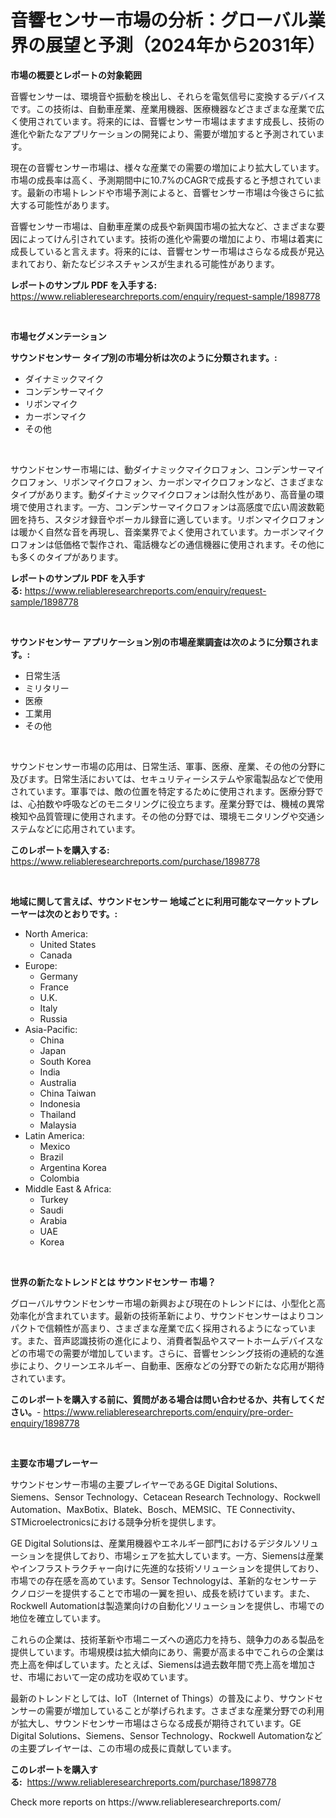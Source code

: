 <p><h1>音響センサー市場の分析：グローバル業界の展望と予測（2024年から2031年）</h1></p><p><strong>市場の概要とレポートの対象範囲</strong></p>
<p><p>音響センサーは、環境音や振動を検出し、それらを電気信号に変換するデバイスです。この技術は、自動車産業、産業用機器、医療機器などさまざまな産業で広く使用されています。将来的には、音響センサー市場はますます成長し、技術の進化や新たなアプリケーションの開発により、需要が増加すると予測されています。</p><p>現在の音響センサー市場は、様々な産業での需要の増加により拡大しています。市場の成長率は高く、予測期間中に10.7%のCAGRで成長すると予想されています。最新の市場トレンドや市場予測によると、音響センサー市場は今後さらに拡大する可能性があります。</p><p>音響センサー市場は、自動車産業の成長や新興国市場の拡大など、さまざまな要因によってけん引されています。技術の進化や需要の増加により、市場は着実に成長していると言えます。将来的には、音響センサー市場はさらなる成長が見込まれており、新たなビジネスチャンスが生まれる可能性があります。</p></p>
<p><strong>レポートのサンプル PDF を入手する:</strong> <a href="https://www.reliableresearchreports.com/enquiry/request-sample/1898778">https://www.reliableresearchreports.com/enquiry/request-sample/1898778</a></p>
<p>&nbsp;</p>
<p><strong>市場セグメンテーション</strong></p>
<p><strong>サウンドセンサー タイプ別の市場分析は次のように分類されます。:</strong></p>
<p><ul><li>ダイナミックマイク</li><li>コンデンサーマイク</li><li>リボンマイク</li><li>カーボンマイク</li><li>その他</li></ul></p>
<p>&nbsp;</p>
<p><p>サウンドセンサー市場には、動ダイナミックマイクロフォン、コンデンサーマイクロフォン、リボンマイクロフォン、カーボンマイクロフォンなど、さまざまなタイプがあります。動ダイナミックマイクロフォンは耐久性があり、高音量の環境で使用されます。一方、コンデンサーマイクロフォンは高感度で広い周波数範囲を持ち、スタジオ録音やボーカル録音に適しています。リボンマイクロフォンは暖かく自然な音を再現し、音楽業界でよく使用されています。カーボンマイクロフォンは低価格で製作され、電話機などの通信機器に使用されます。その他にも多くのタイプがあります。</p></p>
<p><strong>レポートのサンプル PDF を入手する:</strong>&nbsp;<a href="https://www.reliableresearchreports.com/enquiry/request-sample/1898778">https://www.reliableresearchreports.com/enquiry/request-sample/1898778</a></p>
<p>&nbsp;</p>
<p><strong> サウンドセンサー アプリケーション別の市場産業調査は次のように分類されます。:</strong></p>
<p><ul><li>日常生活</li><li>ミリタリー</li><li>医療</li><li>工業用</li><li>その他</li></ul></p>
<p>&nbsp;</p>
<p><p>サウンドセンサー市場の応用は、日常生活、軍事、医療、産業、その他の分野に及びます。日常生活においては、セキュリティーシステムや家電製品などで使用されています。軍事では、敵の位置を特定するために使用されます。医療分野では、心拍数や呼吸などのモニタリングに役立ちます。産業分野では、機械の異常検知や品質管理に使用されます。その他の分野では、環境モニタリングや交通システムなどに応用されています。</p></p>
<p><strong>このレポートを購入する:</strong>&nbsp; <a href="https://www.reliableresearchreports.com/purchase/1898778">https://www.reliableresearchreports.com/purchase/1898778</a></p>
<p>&nbsp;</p>
<p><strong>地域に関して言えば、サウンドセンサー 地域ごとに利用可能なマーケットプレーヤーは次のとおりです。:</strong></p>
<p><ul>
    <li>
        North America:
        <ul>
            <li>United States</li>
            <li>Canada</li>
        </ul>
    </li>
    <li>
        Europe:
        <ul>
            <li>Germany</li>
            <li>France</li>
            <li>U.K.</li>
            <li>Italy</li>
            <li>Russia</li>
        </ul>
    </li>
    <li>
        Asia-Pacific:
        <ul>
            <li>China</li>
            <li>Japan</li>
            <li>South Korea</li>
            <li>India</li>
            <li>Australia</li>
            <li>China Taiwan</li>
            <li>Indonesia</li>
            <li>Thailand</li>
            <li>Malaysia</li>
        </ul>
    </li>
    <li>
        Latin America:
        <ul>
            <li>Mexico</li>
            <li>Brazil</li>
            <li>Argentina Korea</li>
            <li>Colombia</li>
        </ul>
    </li>
    <li>
        Middle East & Africa:
        <ul>
            <li>Turkey</li>
            <li>Saudi</li>
            <li>Arabia</li>
            <li>UAE</li>
            <li>Korea</li>
        </ul>
    </li>
    </ul></p>
<p>&nbsp;</p>
<p><strong>世界の新たなトレンドとは サウンドセンサー 市場？</strong></p>
<p><p>グローバルサウンドセンサー市場の新興および現在のトレンドには、小型化と高効率化が含まれています。最新の技術革新により、サウンドセンサーはよりコンパクトで信頼性が高まり、さまざまな産業で広く採用されるようになっています。また、音声認識技術の進化により、消費者製品やスマートホームデバイスなどの市場での需要が増加しています。さらに、音響センシング技術の連続的な進歩により、クリーンエネルギー、自動車、医療などの分野での新たな応用が期待されています。</p></p>
<p><strong>このレポートを購入する前に、質問がある場合は問い合わせるか、共有してください。</strong>- <a href="https://www.reliableresearchreports.com/enquiry/pre-order-enquiry/1898778">https://www.reliableresearchreports.com/enquiry/pre-order-enquiry/1898778</a></p>
<p>&nbsp;</p>
<p><strong>主要な市場プレーヤー</strong></p>
<p><p>サウンドセンサー市場の主要プレイヤーであるGE Digital Solutions、Siemens、Sensor Technology、Cetacean Research Technology、Rockwell Automation、MaxBotix、Blatek、Bosch、MEMSIC、TE Connectivity、STMicroelectronicsにおける競争分析を提供します。</p><p>GE Digital Solutionsは、産業用機器やエネルギー部門におけるデジタルソリューションを提供しており、市場シェアを拡大しています。一方、Siemensは産業やインフラストラクチャー向けに先進的な技術ソリューションを提供しており、市場での存在感を高めています。Sensor Technologyは、革新的なセンサーテクノロジーを提供することで市場の一翼を担い、成長を続けています。また、Rockwell Automationは製造業向けの自動化ソリューションを提供し、市場での地位を確立しています。</p><p>これらの企業は、技術革新や市場ニーズへの適応力を持ち、競争力のある製品を提供しています。市場規模は拡大傾向にあり、需要が高まる中でこれらの企業は売上高を伸ばしています。たとえば、Siemensは過去数年間で売上高を増加させ、市場において一定の成功を収めています。</p><p>最新のトレンドとしては、IoT（Internet of Things）の普及により、サウンドセンサーの需要が増加していることが挙げられます。さまざまな産業分野での利用が拡大し、サウンドセンサー市場はさらなる成長が期待されています。GE Digital Solutions、Siemens、Sensor Technology、Rockwell Automationなどの主要プレイヤーは、この市場の成長に貢献しています。</p></p>
<p><strong>このレポートを購入する:</strong>&nbsp;&nbsp;<a href="https://www.reliableresearchreports.com/purchase/1898778">https://www.reliableresearchreports.com/purchase/1898778</a></p>
<p>Check more reports on https://www.reliableresearchreports.com/</p>